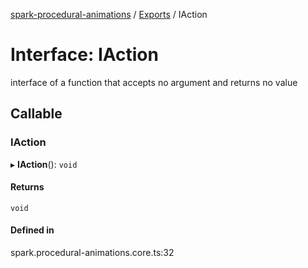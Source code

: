 [spark-procedural-animations](../README.md) / [Exports](../modules.md) / IAction

# Interface: IAction

interface of a function that accepts no argument and returns no value

## Callable

### IAction

▸ **IAction**(): `void`

#### Returns

`void`

#### Defined in

spark.procedural-animations.core.ts:32

